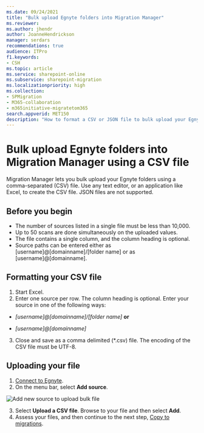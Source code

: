 ```yaml
---
ms.date: 09/24/2021
title: "Bulk upload Egnyte folders into Migration Manager"
ms.reviewer: 
ms.author: jhendr
author: JoanneHendrickson
manager: serdars
recommendations: true
audience: ITPro
f1.keywords:
- CSH
ms.topic: article
ms.service: sharepoint-online
ms.subservice: sharepoint-migration
ms.localizationpriority: high
ms.collection: 
- SPMigration
- M365-collaboration
- m365initiative-migratetom365
search.appverid: MET150
description: "How to format a CSV or JSON file to bulk upload your Egnyte shareed and private folders into Migration Manager."
---
```


# Bulk upload Egnyte folders into Migration Manager using a CSV file 

Migration Manager lets you bulk upload your Egnyte folders using a comma-separated (CSV) file. Use any text editor, or an application like Excel, to create the CSV file.  JSON files are not supported.

## Before you begin

- The number of sources listed in a single file must be less than 10,000.
- Up to 50 scans are done simultaneously on the uploaded values.
- The file contains a single column, and the column heading is optional.
- Source paths can be entered either as [username]@[domainname]/[folder name]  or as [username]@[domainname].



## Formatting your CSV file

1. Start Excel. 
2. Enter one source per row.  The column heading is optional. Enter your source in one of the following ways: 

 - *[username]@[domainname]/[folder name]*  **or**

- *[username]@[domainname]*

3. Close and save as a comma delimited (*.csv) file. The encoding of the CSV file must be UTF-8.


## Uploading your file

1. [Connect to Egnyte](mm-google-step1-connect.md).
2. On the menu bar, select **Add source**.

  ![Add new source to upload bulk file](media/mm-upload-cloud-csv.png)

3. Select **Upload a CSV file**.  Browse to your file and then select **Add**.
4. Assess your files, and then continue to the next step, [Copy to migrations](mm-box-step3-copy-to-migrations.md).